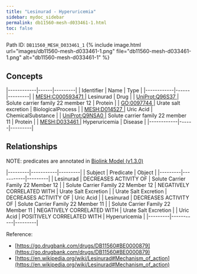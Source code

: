 ```yaml
---
title: "Lesinurad - Hyperuricemia"
sidebar: mydoc_sidebar
permalink: db11560-mesh-d033461-1.html
toc: false 
---
```



Path ID: `DB11560_MESH_D033461_1`
{% include image.html url="images/db11560-mesh-d033461-1.png" file="db11560-mesh-d033461-1.png" alt="db11560-mesh-d033461-1" %}

## Concepts

|------------|------|---------|
| Identifier | Name | Type    |
|------------|------|---------|
| <a href="https://identifiers.org/MESH:C000593471">MESH:C000593471 </a> | Lesinurad | Drug |
| <a href="https://identifiers.org/UniProt:Q96S37">UniProt:Q96S37 </a> | Solute carrier family 22 member 12 | Protein |
| <a href="https://identifiers.org/GO:0097744">GO:0097744 </a> | Urate salt excretion | BiologicalProcess |
| <a href="https://identifiers.org/MESH:D014527">MESH:D014527 </a> | Uric Acid | ChemicalSubstance |
| <a href="https://identifiers.org/UniProt:Q9NSA0">UniProt:Q9NSA0 </a> | Solute carrier family 22 member 11 | Protein |
| <a href="https://identifiers.org/MESH:D033461">MESH:D033461 </a> | Hyperuricemia | Disease |
|------------|------|---------|

## Relationships


NOTE: predicates are annotated in <a href="https://github.com/biolink/biolink-model/releases/tag/v1.3.0">Biolink Model (v1.3.0)</a>

|---------|-----------|---------|
| Subject | Predicate | Object  |
|---------|-----------|---------|
| Lesinurad | DECREASES ACTIVITY OF | Solute Carrier Family 22 Member 12 |
| Solute Carrier Family 22 Member 12 | NEGATIVELY CORRELATED WITH | Urate Salt Excretion |
| Urate Salt Excretion | DECREASES ACTIVITY OF | Uric Acid |
| Lesinurad | DECREASES ACTIVITY OF | Solute Carrier Family 22 Member 11 |
| Solute Carrier Family 22 Member 11 | NEGATIVELY CORRELATED WITH | Urate Salt Excretion |
| Uric Acid | POSITIVELY CORRELATED WITH | Hyperuricemia |
|---------|-----------|---------|

Reference: 
  - [https://go.drugbank.com/drugs/DB11560#BE0000879](https://go.drugbank.com/drugs/DB11560#BE0000879)
  - [https://en.wikipedia.org/wiki/Lesinurad#Mechanism_of_action](https://en.wikipedia.org/wiki/Lesinurad#Mechanism_of_action)
